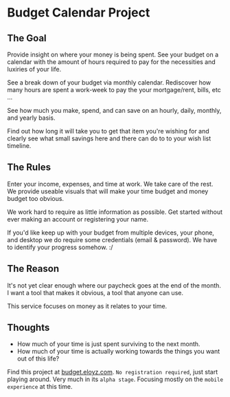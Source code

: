 # Budget Calendar Project

## The Goal

Provide insight on where your money is being spent.  See your budget on a calendar with the amount of hours required to pay for the necessities and luxiries of your life.

See a break down of your budget via monthly calendar.  Rediscover how many hours are spent a work-week to pay the your mortgage/rent, bills, etc …

See how much you make, spend, and can save on an hourly, daily, monthly, and yearly basis.

Find out how long it will take you to get that item you're wishing for and clearly see what small savings here and there can do to to your wish list timeline.

## The Rules
Enter your income, expenses, and time at work.  We take care of the rest.  We provide useable visuals that will make your time budget and money budget too obvious.

We work hard to require as little information as possible.  Get started without ever making an account or registering your name.

If you'd like keep up with your budget from multiple devices, your phone, and desktop we do require some credentials (email & password).  We have to identify your progress somehow.  :/

## The Reason
It's not yet clear enough where our paycheck goes at the end of the month.  I want a tool that makes it obvious, a tool that anyone can use.

This service focuses on money as it relates to your time.

## Thoughts
* How much of your time is just spent surviving to the next month.
* How much of your time is actually working towards the things you want out of this life?

Find this project at [budget.eloyz.com][website].  `No registration required`, just start playing around.  Very much in its `alpha stage`.  Focusing mostly on the `mobile experience` at this time.


[website]: http://budget.eloyz.com